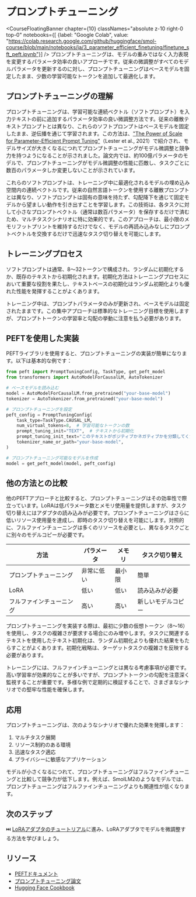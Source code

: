 # プロンプトチューニング

<CourseFloatingBanner chapter={10}
  classNames="absolute z-10 right-0 top-0"
  notebooks={[
    {label: "Google Colab", value: "https://colab.research.google.com/github/huggingface/smol-course/blob/main/notebooks/ja/3_parameter_efficient_finetuning/finetune_sft_peft.ipynb"}] />
プロンプトチューニングは、モデルの重みではなく入力表現を変更するパラメータ効率の良いアプローチです。従来の微調整がすべてのモデルパラメータを更新するのに対し、プロンプトチューニングはベースモデルを固定したまま、少数の学習可能なトークンを追加して最適化します。

## プロンプトチューニングの理解

プロンプトチューニングは、学習可能な連続ベクトル（ソフトプロンプト）を入力テキストの前に追加するパラメータ効率の良い微調整方法です。従来の離散テキストプロンプトとは異なり、これらのソフトプロンプトはベースモデルを固定したまま、逆伝播を通じて学習されます。この方法は、["The Power of Scale for Parameter-Efficient Prompt Tuning"](https://arxiv.org/abs/2104.08691)（Lester et al., 2021）で紹介され、モデルサイズが大きくなるにつれてプロンプトチューニングがモデル微調整と競争力を持つようになることが示されました。論文内では、約100億パラメータのモデルで、プロンプトチューニングがモデル微調整の性能に匹敵し、タスクごとに数百のパラメータしか変更しないことが示されています。

これらのソフトプロンプトは、トレーニング中に最適化されるモデルの埋め込み空間内の連続ベクトルです。従来の自然言語トークンを使用する離散プロンプトとは異なり、ソフトプロンプトは固有の意味を持たず、勾配降下を通じて固定モデルから望ましい動作を引き出すことを学習します。この技術は、各タスクに対して小さなプロンプトベクトル（通常は数百パラメータ）を保存するだけで済むため、マルチタスクシナリオに特に効果的です。このアプローチは、最小限のメモリフットプリントを維持するだけでなく、モデルの再読み込みなしにプロンプトベクトルを交換するだけで迅速なタスク切り替えを可能にします。

## トレーニングプロセス

ソフトプロンプトは通常、8〜32トークンで構成され、ランダムに初期化するか、既存のテキストから初期化されます。初期化方法はトレーニングプロセスにおいて重要な役割を果たし、テキストベースの初期化はランダム初期化よりも優れた性能を発揮することがよくあります。

トレーニング中は、プロンプトパラメータのみが更新され、ベースモデルは固定されたままです。この集中アプローチは標準的なトレーニング目標を使用しますが、プロンプトトークンの学習率と勾配の挙動に注意を払う必要があります。

## PEFTを使用した実装

PEFTライブラリを使用すると、プロンプトチューニングの実装が簡単になります。以下は基本的な例です：

```python
from peft import PromptTuningConfig, TaskType, get_peft_model
from transformers import AutoModelForCausalLM, AutoTokenizer

# ベースモデルを読み込む
model = AutoModelForCausalLM.from_pretrained("your-base-model")
tokenizer = AutoTokenizer.from_pretrained("your-base-model")

# プロンプトチューニングを設定
peft_config = PromptTuningConfig(
    task_type=TaskType.CAUSAL_LM,
    num_virtual_tokens=8,  # 学習可能なトークンの数
    prompt_tuning_init="TEXT",  # テキストから初期化
    prompt_tuning_init_text="このテキストがポジティブかネガティブかを分類してください：",
    tokenizer_name_or_path="your-base-model",
)

# プロンプトチューニング可能なモデルを作成
model = get_peft_model(model, peft_config)
```

## 他の方法との比較

他のPEFTアプローチと比較すると、プロンプトチューニングはその効率性で際立っています。LoRAは低パラメータ数とメモリ使用量を提供しますが、タスク切り替えにはアダプタの読み込みが必要です。プロンプトチューニングはさらに低いリソース使用量を達成し、即時のタスク切り替えを可能にします。対照的に、フルファインチューニングは多くのリソースを必要とし、異なるタスクごとに別々のモデルコピーが必要です。

| 方法 | パラメータ | メモリ | タスク切り替え |
|--------|------------|---------|----------------|
| プロンプトチューニング | 非常に低い | 最小限 | 簡単 |
| LoRA | 低い | 低い | 読み込みが必要 |
| フルファインチューニング | 高い | 高い | 新しいモデルコピー |

プロンプトチューニングを実装する際は、最初に少数の仮想トークン（8〜16）を使用し、タスクの複雑さが要求する場合にのみ増やします。タスクに関連するテキストを使用したテキスト初期化は、ランダム初期化よりも優れた結果をもたらすことがよくあります。初期化戦略は、ターゲットタスクの複雑さを反映する必要があります。

トレーニングには、フルファインチューニングとは異なる考慮事項が必要です。高い学習率が効果的なことが多いですが、プロンプトトークンの勾配を注意深く監視することが重要です。多様な例で定期的に検証することで、さまざまなシナリオでの堅牢な性能を確保します。

## 応用

プロンプトチューニングは、次のようなシナリオで優れた効果を発揮します：

1. マルチタスク展開
2. リソース制約のある環境
3. 迅速なタスク適応
4. プライバシーに敏感なアプリケーション

モデルが小さくなるにつれて、プロンプトチューニングはフルファインチューニングと比較して競争力が低下します。例えば、SmolLM2のようなモデルでは、プロンプトチューニングはフルファインチューニングよりも関連性が低くなります。

## 次のステップ

⏭️ [LoRAアダプタのチュートリアル](../../../notebooks/ja/3_parameter_efficient_finetuning/finetune_sft_peft.ipynb)に進み、LoRAアダプタでモデルを微調整する方法を学びましょう。

## リソース
- [PEFTドキュメント](https://huggingface.co/docs/peft)
- [プロンプトチューニング論文](https://arxiv.org/abs/2104.08691)
- [Hugging Face Cookbook](https://huggingface.co/learn/cookbook/prompt_tuning_peft)
